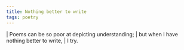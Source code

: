```yaml
---
title: Nothing better to write
tags: poetry
---
```


| Poems can be so poor at depicting understanding;
| but when I have nothing better to write,
| I try.
